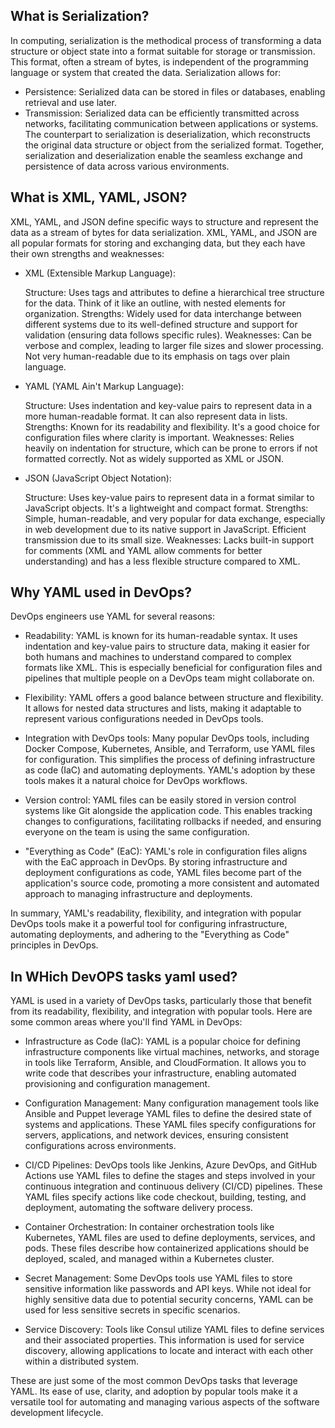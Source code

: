 ## What is Serialization?
In computing, serialization is the methodical process of transforming a data structure or object state into a format suitable for storage or transmission. This format, often a stream of bytes, is independent of the programming language or system that created the data. Serialization allows for:

- Persistence: Serialized data can be stored in files or databases, enabling retrieval and use later.
- Transmission: Serialized data can be efficiently transmitted across networks, facilitating communication between applications or systems.
The counterpart to serialization is deserialization, which reconstructs the original data structure or object from the serialized format. Together, serialization and deserialization enable the seamless exchange and persistence of data across various environments.


## What is XML, YAML, JSON?

XML, YAML, and JSON  define specific ways to structure and represent the data as a stream of bytes for data serialization.
XML, YAML, and JSON are all popular formats for storing and exchanging data, but they each have their own strengths and weaknesses:

- XML (Extensible Markup Language):

    Structure: Uses tags and attributes to define a hierarchical tree structure for the data. Think of it like an outline, with nested elements for organization.
    Strengths: Widely used for data interchange between different systems due to its well-defined structure and support for validation (ensuring data follows specific rules).
    Weaknesses: Can be verbose and complex, leading to larger file sizes and slower processing. Not very human-readable due to its emphasis on tags over plain language.
- YAML (YAML Ain't Markup Language):

    Structure: Uses indentation and key-value pairs to represent data in a more human-readable format. It can also represent data in lists.
    Strengths: Known for its readability and flexibility. It's a good choice for configuration files where clarity is important.
    Weaknesses: Relies heavily on indentation for structure, which can be prone to errors if not formatted correctly. Not as widely supported as XML or JSON.
- JSON (JavaScript Object Notation):

    Structure: Uses key-value pairs to represent data in a format similar to JavaScript objects. It's a lightweight and compact format.
    Strengths: Simple, human-readable, and very popular for data exchange, especially in web development due to its native support in JavaScript. Efficient transmission due to its small size.
    Weaknesses: Lacks built-in support for comments (XML and YAML allow comments for better understanding) and has a less flexible structure compared to XML.


## Why YAML used in DevOps?

DevOps engineers use YAML for several reasons:

- Readability: YAML is known for its human-readable syntax. It uses indentation and key-value pairs to structure data, making it easier for both humans and machines to understand compared to complex formats like XML. This is especially beneficial for configuration files and pipelines that multiple people on a DevOps team might collaborate on.

- Flexibility: YAML offers a good balance between structure and flexibility. It allows for nested data structures and lists, making it adaptable to represent various configurations needed in DevOps tools.

- Integration with DevOps tools: Many popular DevOps tools, including Docker Compose, Kubernetes, Ansible, and Terraform, use YAML files for configuration. This simplifies the process of defining infrastructure as code (IaC) and automating deployments.  YAML's adoption by these tools makes it a natural choice for DevOps workflows.

- Version control:  YAML files can be easily stored in version control systems like Git alongside the application code. This enables tracking changes to configurations, facilitating rollbacks if needed, and ensuring everyone on the team is using the same configuration.

- "Everything as Code" (EaC):  YAML's role in configuration files aligns with the EaC approach in DevOps. By storing infrastructure and deployment configurations as code, YAML files become part of the application's source code, promoting a more consistent and automated approach to managing infrastructure and deployments.

In summary, YAML's readability, flexibility, and integration with popular DevOps tools make it a powerful tool for configuring infrastructure, automating deployments, and adhering to the "Everything as Code" principles in DevOps.


## In WHich DevOPS tasks yaml used?

YAML is used in a variety of DevOps tasks, particularly those that benefit from its readability, flexibility, and integration with popular tools. Here are some common areas where you'll find YAML in DevOps:

- Infrastructure as Code (IaC): YAML is a popular choice for defining infrastructure components like virtual machines, networks, and storage in tools like Terraform, Ansible, and CloudFormation. It allows you to write code that describes your infrastructure, enabling automated provisioning and configuration management.

- Configuration Management: Many configuration management tools like Ansible and Puppet leverage YAML files to define the desired state of systems and applications. These YAML files specify configurations for servers, applications, and network devices, ensuring consistent configurations across environments.

- CI/CD Pipelines: DevOps tools like Jenkins, Azure DevOps, and GitHub Actions use YAML files to define the stages and steps involved in your continuous integration and continuous delivery (CI/CD) pipelines.  These YAML files specify actions like code checkout, building, testing, and deployment, automating the software delivery process.

- Container Orchestration: In container orchestration tools like Kubernetes, YAML files are used to define deployments, services, and pods. These files describe how containerized applications should be deployed, scaled, and managed within a Kubernetes cluster.

- Secret Management: Some DevOps tools use YAML files to store sensitive information like passwords and API keys. While not ideal for highly sensitive data due to potential security concerns, YAML can be used for less sensitive secrets in specific scenarios.

- Service Discovery: Tools like Consul utilize YAML files to define services and their associated properties. This information is used for service discovery, allowing applications to locate and interact with each other within a distributed system.

These are just some of the most common DevOps tasks that leverage YAML. Its ease of use, clarity, and adoption by popular tools make it a versatile tool for automating and managing various aspects of the software development lifecycle.